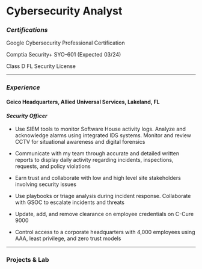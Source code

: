 # Cybersecurity Analyst

### <i> Certifications </i>
Google Cybersecurity Professional Certification 

Comptia Security+ SYO-601 (Expected 03/24) 

Class D FL Security License <hr>


### <i> Experience </i>
<h4> Geico Headquarters, Allied Universal Services, Lakeland, FL </h4>

<h4> <i> Security Officer </h4> </i>

- Use SIEM tools to monitor Software House activity logs. Analyze and acknowledge alarms using integrated IDS systems. Monitor and review CCTV for situational awareness and digital forensics

- Communicate with my team through  accurate and detailed written reports to display daily activity regarding incidents, inspections, requests, and policy violations

- Earn trust and collaborate with low and high level site stakeholders involving  security issues
  
- Use playbooks or triage analysis during incident response. Collaborate with GSOC to escalate incidents and threats
  
- Update, add, and remove clearance on employee credentials on C-Cure 9000
  
- Control access to a corporate headquarters with 4,000 employees using AAA, least privilege, and zero trust models
  
 <hr>

### Projects & Lab
